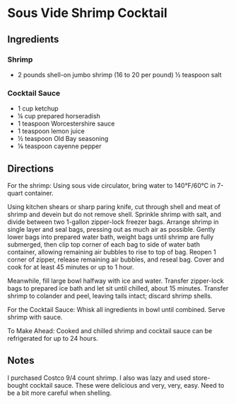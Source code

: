 # Sous Vide Shrimp Cocktail

## Ingredients

### Shrimp

- 2 pounds shell-on jumbo shrimp (16 to 20 per pound) ½ teaspoon salt

### Cocktail Sauce

- 1 cup ketchup
- ¼ cup prepared horseradish
- 1 teaspoon Worcestershire sauce
- 1 teaspoon lemon juice
- ½ teaspoon Old Bay seasoning
- ⅛ teaspoon cayenne pepper

## Directions

For the shrimp: Using sous vide circulator, bring water to 140°F/60°C in 7-quart container.

Using kitchen shears or sharp paring knife, cut through shell and meat of shrimp and devein but do not remove shell. Sprinkle shrimp with salt, and divide between two 1-gallon zipper-lock freezer bags. Arrange shrimp in single layer and seal bags, pressing out as much air as possible. Gently lower bags into prepared water bath, weight bags until shrimp are fully submerged, then clip top corner of each bag to side of water bath container, allowing remaining air bubbles to rise to top of bag. Reopen 1 corner of zipper, release remaining air bubbles, and reseal bag. Cover and cook for at least 45 minutes or up to 1 hour.

Meanwhile, fill large bowl halfway with ice and water. Transfer zipper-lock bags to prepared ice bath and let sit until chilled, about 15 minutes. Transfer shrimp to colander and peel, leaving tails intact; discard shrimp shells.

For the Cocktail Sauce: Whisk all ingredients in bowl until combined. Serve shrimp with sauce.

To Make Ahead: Cooked and chilled shrimp and cocktail sauce can be refrigerated for up to 24 hours.

## Notes

I purchased Costco 9/4 count shrimp. I also was lazy and used store-bought cocktail sauce.  These were delicious and very, very, easy. Need to be a bit more careful when shelling.